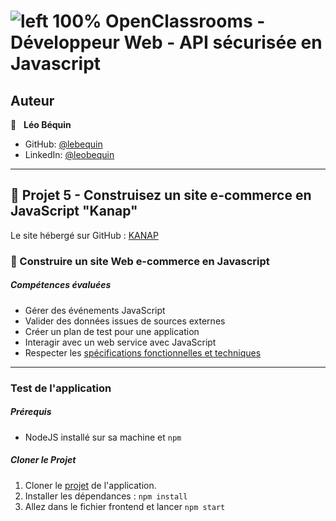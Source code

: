 # ![left 100%](https://github.com/thierry-laval/archives/blob/master/images/Logo_OpenClassrooms.png?raw=true) OpenClassrooms - Développeur Web - API sécurisée en Javascript
## Auteur

👤 &nbsp; **Léo Béquin**

* GitHub: [@lebequin](https://github.com/lebequin?tab=repositories "Cliquez pour voir mes projets")
* LinkedIn: [@leobequin](https://www.linkedin.com/in/leobequin/ "Visitez mon profil LinkedIn")

***
## 📎 Projet 5 - Construisez un site e-commerce en JavaScript "Kanap"

Le site hébergé sur GitHub : [KANAP](https://github.com/lebequin/Projet-5-Kanap/)

### 🔨 Construire un site Web e-commerce en Javascript

##### Compétences évaluées

* Gérer des événements JavaScript
* Valider des données issues de sources externes
* Créer un plan de test pour une application
* Interagir avec un web service avec JavaScript
* Respecter les [spécifications fonctionnelles et techniques](https://github.com/lebequin/Projet-5-Kanap/blob/master/Specifications%20fonctionnelles.pdf "voir les spécifications")

***

### Test de l'application

##### Prérequis

* NodeJS installé sur sa machine et `npm`

##### Cloner le Projet

1. Cloner le <a href='https://github.com/lebequin/Projet-5-Kanap.git'>projet</a> de l'application.
2. Installer les dépendances : `npm install`
3. Allez dans le fichier frontend et lancer `npm start`
